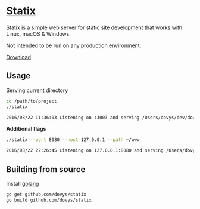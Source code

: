 # [Statix](https://dovys.github.io/statix)

Statix is a simple web server for static site development that works with Linux, macOS & Windows.

Not intended to be run on any production environment.

[Download](https://dovys.github.io/statix)

## Usage
Serving current directory
```sh
cd /path/to/project
./statix

2016/08/22 11:36:03 Listening on :3003 and serving /Users/dovys/dev/dovyscom
```

**Additional flags**
```sh
./statix --port 8080 --host 127.0.0.1 --path ~/www

2016/08/22 22:26:45 Listening on 127.0.0.1:8080 and serving /Users/dovys/www
```

## Building from source
Install [golang](https://golang.org/dl/)
```sh
go get github.com/dovys/statix
go build github.com/dovys/statix
```
